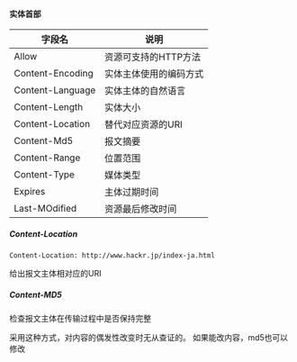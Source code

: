#### 实体首部 ####

字段名 | 说明
--|--
Allow | 资源可支持的HTTP方法
Content-Encoding | 实体主体使用的编码方式
Content-Language | 实体主体的自然语言
Content-Length | 实体大小
Content-Location | 替代对应资源的URI
Content-Md5 | 报文摘要
Content-Range | 位置范围
Content-Type | 媒体类型
Expires | 主体过期时间
Last-MOdified | 资源最后修改时间

##### Content-Location #####

```
Content-Location: http://www.hackr.jp/index-ja.html
```
给出报文主体相对应的URI

##### Content-MD5 #####
检查报文主体在传输过程中是否保持完整

采用这种方式，对内容的偶发性改变时无从查证的。 如果能改内容，md5也可以修改







